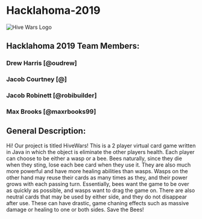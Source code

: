 # Hacklahoma-2019 
![Hive Wars Logo](https://github.com/oudrew/Hacklahoma-2019/blob/master/Bees%20vs%20Wasps/Images/Logo.jpgf)

## Hacklahoma 2019 Team Members:
### Drew Harris [@oudrew]
### Jacob Courtney [@]
### Jacob Robinett [@robibuilder]
### Max Brooks [@maxrbooks99]

## General Description:
Hi! Our project is titled HiveWars! This is a 2 player virtual card game written in Java in which the object is eliminate the other players health. Each player can choose to be either a wasp or a bee. Bees naturally, since they die when they sting, lose each bee card when they use it. They are also much more powerful and have more healing abilities than wasps. Wasps on the other hand may reuse their cards as many times as they, and their power grows with each passing turn. Essentially, bees want the game to be over as quickly as possible, and wasps want to drag the game on. There are also neutral cards that may be used by either side, and they do not disappear after use. These can have drastic, game chaning effects such as massive damage or healing to one or both sides. Save the Bees!
